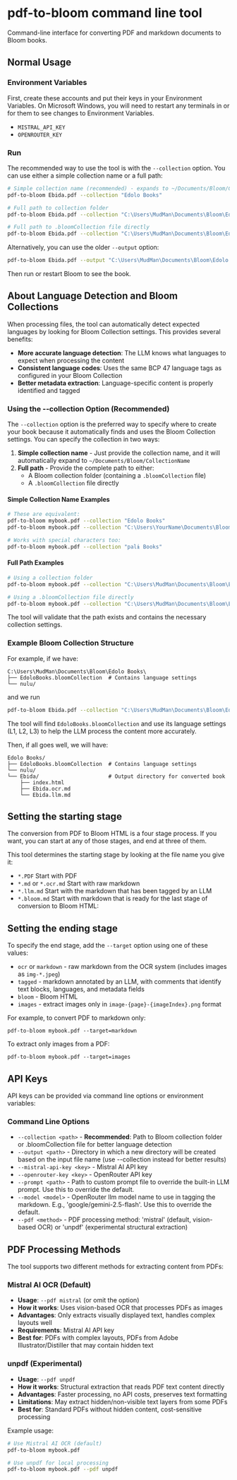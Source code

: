 # pdf-to-bloom command line tool

Command-line interface for converting PDF and markdown documents to Bloom books.

## Normal Usage

### Environment Variables

First, create these accounts and put their keys in your Environment Variables. On Microsoft Windows, you will need to restart any terminals in or for them to see changes to Environment Variables.

- `MISTRAL_API_KEY`
- `OPENROUTER_KEY`

### Run

The recommended way to use the tool is with the `--collection` option. You can use either a simple collection name or a full path:

```bash
# Simple collection name (recommended) - expands to ~/Documents/Bloom/CollectionName
pdf-to-bloom Ebida.pdf --collection "Edolo Books"

# Full path to collection folder
pdf-to-bloom Ebida.pdf --collection "C:\Users\MudMan\Documents\Bloom\Edolo Books"

# Full path to .bloomCollection file directly
pdf-to-bloom Ebida.pdf --collection "C:\Users\MudMan\Documents\Bloom\Edolo Books\EdoloBooks.bloomCollection"
```

Alternatively, you can use the older `--output` option:

```bash
pdf-to-bloom Ebida.pdf --output "C:\Users\MudMan\Documents\Bloom\Edolo Books"
```

Then run or restart Bloom to see the book.

## About Language Detection and Bloom Collections

When processing files, the tool can automatically detect expected languages by looking for Bloom Collection settings. This provides several benefits:

- **More accurate language detection**: The LLM knows what languages to expect when processing the content
- **Consistent language codes**: Uses the same BCP 47 language tags as configured in your Bloom Collection
- **Better metadata extraction**: Language-specific content is properly identified and tagged

### Using the --collection Option (Recommended)

The `--collection` option is the preferred way to specify where to create your book because it automatically finds and uses the Bloom Collection settings. You can specify the collection in two ways:

1. **Simple collection name** - Just provide the collection name, and it will automatically expand to `~/Documents/Bloom/CollectionName`
2. **Full path** - Provide the complete path to either:
   - A Bloom collection folder (containing a `.bloomCollection` file)
   - A `.bloomCollection` file directly

#### Simple Collection Name Examples

```bash
# These are equivalent:
pdf-to-bloom mybook.pdf --collection "Edolo Books"
pdf-to-bloom mybook.pdf --collection "C:\Users\YourName\Documents\Bloom\Edolo Books"

# Works with special characters too:
pdf-to-bloom mybook.pdf --collection "palɨ Books"
```

#### Full Path Examples

```bash
# Using a collection folder
pdf-to-bloom mybook.pdf --collection "C:\Users\MudMan\Documents\Bloom\Edolo Books"

# Using a .bloomCollection file directly
pdf-to-bloom mybook.pdf --collection "C:\Users\MudMan\Documents\Bloom\Edolo Books\EdoloBooks.bloomCollection"
```

The tool will validate that the path exists and contains the necessary collection settings.

### Example Bloom Collection Structure

For example, if we have:

```
C:\Users\MudMan\Documents\Bloom\Edolo Books\
├── EdoloBooks.bloomCollection  # Contains language settings
└── nulu/
```

and we run

```bash
pdf-to-bloom Ebida.pdf --collection "C:\Users\MudMan\Documents\Bloom\Edolo Books"
```

The tool will find `EdoloBooks.bloomCollection` and use its language settings (L1, L2, L3) to help the LLM process the content more accurately.

Then, if all goes well, we will have:

```
Edolo Books/
├── EdoloBooks.bloomCollection  # Contains language settings
└── nulu/
└── Ebida/                      # Output directory for converted book
    ├── index.html
    ├── Ebida.ocr.md
    └── Ebida.llm.md
```

## Setting the starting stage

The conversion from PDF to Bloom HTML is a four stage process. If you want, you can start at any of those stages, and end at three of them.

This tool determines the starting stage by looking at the file name you give it:

- `*.PDF` Start with PDF
- `*.md` or `*.ocr.md` Start with raw markdown
- `*.llm.md` Start with the markdown that has been tagged by an LLM
- `*.bloom.md` Start with markdown that is ready for the last stage of conversion to Bloom HTML:

## Setting the ending stage

To specify the end stage, add the `--target` option using one of these values:

- `ocr` or `markdown` - raw markdown from the OCR system (includes images as `img-*.jpeg`)
- `tagged` - markdown annotated by an LLM, with comments that identify text blocks, languages, and metadata fields
- `bloom` - Bloom HTML
- `images` - extract images only in `image-{page}-{imageIndex}.png` format

For example, to convert PDF to markdown only:

`pdf-to-bloom mybook.pdf --target=markdown`

To extract only images from a PDF:

`pdf-to-bloom mybook.pdf --target=images`

## API Keys

API keys can be provided via command line options or environment variables:

### Command Line Options

- `--collection <path>` - **Recommended**: Path to Bloom collection folder or .bloomCollection file for better language detection
- `--output <path>` - Directory in which a new directory will be created based on the input file name (use --collection instead for better results)
- `--mistral-api-key <key>` - Mistral AI API key
- `--openrouter-key <key>` - OpenRouter API key
- `--prompt <path>` - Path to custom prompt file to override the built-in LLM prompt. Use this to override the default.
- `--model <model>` - OpenRouter llm model name to use in tagging the markdown. E.g., 'google/gemini-2.5-flash'. Use this to override the default.
- `--pdf <method>` - PDF processing method: 'mistral' (default, vision-based OCR) or 'unpdf' (experimental structural extraction)

## PDF Processing Methods

The tool supports two different methods for extracting content from PDFs:

### Mistral AI OCR (Default)

- **Usage**: `--pdf mistral` (or omit the option)
- **How it works**: Uses vision-based OCR that processes PDFs as images
- **Advantages**: Only extracts visually displayed text, handles complex layouts well
- **Requirements**: Mistral AI API key
- **Best for**: PDFs with complex layouts, PDFs from Adobe Illustrator/Distiller that may contain hidden text

### unpdf (Experimental)

- **Usage**: `--pdf unpdf`
- **How it works**: Structural extraction that reads PDF text content directly
- **Advantages**: Faster processing, no API costs, preserves text formatting
- **Limitations**: May extract hidden/non-visible text layers from some PDFs
- **Best for**: Standard PDFs without hidden content, cost-sensitive processing

Example usage:

```bash
# Use Mistral AI OCR (default)
pdf-to-bloom mybook.pdf

# Use unpdf for local processing
pdf-to-bloom mybook.pdf --pdf unpdf
```
